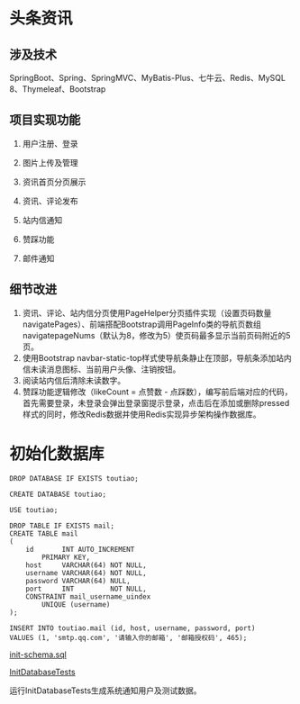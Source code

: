 # 头条资讯

## 涉及技术

SpringBoot、Spring、SpringMVC、MyBatis-Plus、七牛云、Redis、MySQL 8、Thymeleaf、Bootstrap

## 项目实现功能

1. 用户注册、登录

2. 图片上传及管理

3. 资讯首页分页展示

4. 资讯、评论发布

5. 站内信通知

6. 赞踩功能

7. 邮件通知

## 细节改进

1. 资讯、评论、站内信分页使用PageHelper分页插件实现（设置页码数量navigatePages）、前端搭配Bootstrap调用PageInfo类的导航页数组navigatepageNums（默认为8，修改为5）使页码最多显示当前页码附近的5页。
2. 使用Bootstrap navbar-static-top样式使导航条静止在顶部，导航条添加站内信未读消息图标、当前用户头像、注销按钮。
3. 阅读站内信后清除未读数字。
4. 赞踩功能逻辑修改（likeCount = 点赞数 - 点踩数），编写前后端对应的代码，首先需要登录，未登录会弹出登录窗提示登录，点击后在添加或删除pressed样式的同时，修改Redis数据并使用Redis实现异步架构操作数据库。

# 初始化数据库

```mysql
DROP DATABASE IF EXISTS toutiao;

CREATE DATABASE toutiao;

USE toutiao;

DROP TABLE IF EXISTS mail;
CREATE TABLE mail
(
    id       INT AUTO_INCREMENT
        PRIMARY KEY,
    host     VARCHAR(64) NOT NULL,
    username VARCHAR(64) NOT NULL,
    password VARCHAR(64) NULL,
    port     INT         NOT NULL,
    CONSTRAINT mail_username_uindex
        UNIQUE (username)
);

INSERT INTO toutiao.mail (id, host, username, password, port)
VALUES (1, 'smtp.qq.com', '请输入你的邮箱', '邮箱授权码', 465);
```

[init-schema.sql](https://github.com/a893206/toutiao/blob/master/src/test/resources/init-schema.sql)

[InitDatabaseTests](https://github.com/a893206/toutiao/blob/master/src/test/java/com/cr/toutiao/InitDatabaseTests.java)

运行InitDatabaseTests生成系统通知用户及测试数据。
